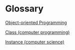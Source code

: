 # Glossary

[Object-oriented Programming](https://en.wikipedia.org/wiki/Object-oriented_programming)

[Class (computer programming)](https://en.wikipedia.org/wiki/Class_(computer_programming))

[Instance (computer science)](https://en.wikipedia.org/wiki/Instance_(computer_science))